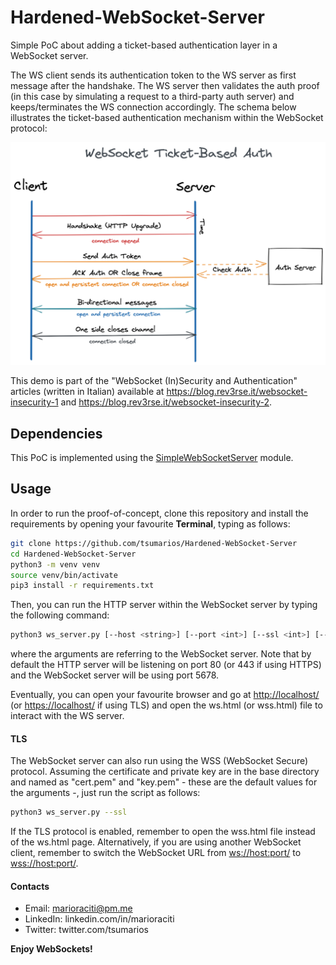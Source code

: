 # Hardened-WebSocket-Server

Simple PoC about adding a ticket-based authentication layer in a WebSocket server.

The WS client sends its authentication token to the WS server as first message after the handshake. The WS server then validates the auth proof (in this case by simulating a request to a third-party auth server) and keeps/terminates the WS connection accordingly. The schema below illustrates the ticket-based authentication mechanism within the WebSocket protocol:

![WS Ticket-Based Auth](/img/ws_ticket-based_auth.png)

This demo is part of the "WebSocket (In)Security and Authentication" articles (written in Italian) available at <https://blog.rev3rse.it/websocket-insecurity-1>  and  <https://blog.rev3rse.it/websocket-insecurity-2>.

## Dependencies

This PoC is implemented using the [SimpleWebSocketServer](https://github.com/dpallot/simple-websocket-server/blob/master/SimpleWebSocketServer/SimpleWebSocketServer.py) module.

## Usage

In order to run the proof-of-concept, clone this repository and install the requirements by opening your favourite **Terminal**, typing as follows:

```sh
git clone https://github.com/tsumarios/Hardened-WebSocket-Server
cd Hardened-WebSocket-Server
python3 -m venv venv
source venv/bin/activate
pip3 install -r requirements.txt
```

Then, you can run the HTTP server within the WebSocket server by typing the following command:

```sh
python3 ws_server.py [--host <string>] [--port <int>] [--ssl <int>] [--cert <string>] [--key <string>] [--ver <int>]
```

where the arguments are referring to the WebSocket server. Note that by default the HTTP server will be listening on port 80 (or 443 if using HTTPS) and the WebSocket server will be using port 5678.

Eventually, you can open your favourite browser and go at <http://localhost/> (or <https://localhost/> if using TLS) and open the ws.html (or wss.html) file to interact with the WS server.

#### TLS

The WebSocket server can also run using the WSS (WebSocket Secure) protocol. Assuming the certificate and private key are in the base directory and named as "cert.pem" and "key.pem" - these are the default values for the arguments -, just run the script as follows:

```sh
python3 ws_server.py --ssl
```

If the TLS protocol is enabled, remember to open the wss.html file instead of the ws.html page. Alternatively, if you are using another WebSocket client, remember to switch the WebSocket URL from <ws://host:port/> to <wss://host:port/>.

#### Contacts

- Email: marioraciti@pm.me
- LinkedIn: linkedin.com/in/marioraciti
- Twitter: twitter.com/tsumarios

**Enjoy WebSockets!**
